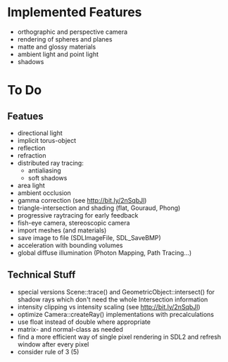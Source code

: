# Implemented Features

* orthographic and perspective camera
* rendering of spheres and planes
* matte and glossy materials
* ambient light and point light
* shadows

# To Do

## Featues

* directional light
* implicit torus-object
* reflection
* refraction
* distributed ray tracing:
  * antialiasing
  * soft shadows
* area light
* ambient occlusion
* gamma correction (see http://bit.ly/2nSqbJl)
* triangle-intersection and shading (flat, Gouraud, Phong)
* progressive raytracing for early feedback
* fish-eye camera, stereoscopic camera
* import meshes (and materials)
* save image to file (SDLImageFile, SDL_SaveBMP)
* acceleration with bounding volumes
* global diffuse illumination (Photon Mapping, Path Tracing...)

## Technical Stuff

* special versions Scene::trace() and GeometricObject::intersect() for shadow rays which don't
  need the whole Intersection information
* intensity clipping vs intensity scaling (see http://bit.ly/2nSqbJl)
* optimize Camera::createRay() implementations with precalculations
* use float instead of double where appropriate
* matrix- and normal-class as needed
* find a more efficient way of single pixel rendering in SDL2 and refresh window after every pixel
* consider rule of 3 (5)
